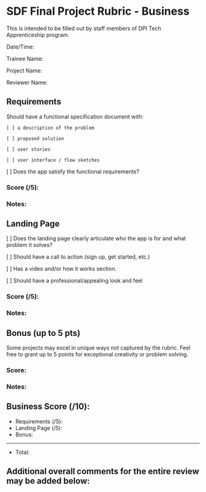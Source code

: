 # SDF Final Project Rubric - Business

This is intended to be filled out by staff members of DPI Tech Apprenticeship program.

Date/Time:

Trainee Name:

Project Name:

Reviewer Name:

## Requirements
Should have a functional specification document with:

    [ ] a description of the problem

    [ ] proposed solution

    [ ] user stories

    [ ] user interface / flow sketches

[ ] Does the app satisfy the functional requirements?

### Score (/5):

### Notes:

## Landing Page
[ ] Does the landing page clearly articulate who the app is for and what problem it solves?

[ ] Should have a call to action (sign up, get started, etc.)

[ ] Has a video and/or how it works section.

[ ] Should have a professional/appealing look and feel

### Score (/5):

### Notes:

## Bonus (up to 5 pts)
Some projects may excel in unique ways not captured by the rubric. Feel free to grant up to 5 points for exceptional creativity or problem solving.

### Score: 

### Notes:

## Business Score (/10):
- Requirements (/5):
- Landing Page (/5):
- Bonus:
---
- Total: 

## Additional overall comments for the entire review may be added below:
```




```
